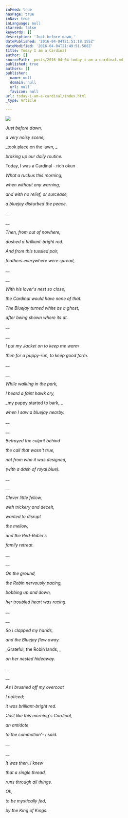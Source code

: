 ```yaml
---
inFeed: true
hasPage: true
inNav: true
inLanguage: null
starred: false
keywords: []
description: 'Just before dawn,'
datePublished: '2016-04-04T21:51:18.155Z'
dateModified: '2016-04-04T21:49:51.508Z'
title: Today I am a Cardinal
author: []
sourcePath: _posts/2016-04-04-today-i-am-a-cardinal.md
published: true
authors: []
publisher:
  name: null
  domain: null
  url: null
  favicon: null
url: today-i-am-a-cardinal/index.html
_type: Article

---
```

![](https://the-grid-user-content.s3-us-west-2.amazonaws.com/c4d148f2-43f7-45d1-b350-75a15dc5fbbc.jpg)

_Just before dawn,_

_a very noisy scene,_

_took place on the lawn, _

_braking up our daily routine._

Today, I was a Cardinal - rich okun

_What a ruckus this morning,_

_when without any warning,_

_and with no relief, or surcease,_

_a bluejay disturbed the peace._

__

__

_Then, from out of nowhere,_

_dashed a brilliant-bright red._

_And from this tussled pair,_

_feathers everywhere were spread,_

__

__

_With his lover's nest so close,_

_the Cardinal would have none of that._

_The Bluejay turned white as a ghost,_

_after being shown where its at._

__

__

_I put my Jacket on to keep me warm_

_then for a puppy-run, to keep good form._

__

__

_While walking in the park,_

_I heard a faint hawk cry,_

_my puppy started to bark, _

_when I saw a bluejay nearby._

__

__

_Betrayed the culprit behind_

_the call that wasn't true,_

_not from who it was designed,_

_(with a dash of royal blue)._

__

__

_Clever little fellow,_

_with trickery and deceit,_

_wanted to disrupt_

_the mellow,_

_and the Red-Robin's_

_family retreat._

__

__

_On the ground,_

_the Robin nervously pacing,_

_bobbing up and down,_

_her troubled heart was racing._

__

__

_So I clapped my hands,_

_and the Bluejay flew away._

_Grateful, the Robin lands, _

_on her nested hideaway._

__

__

_As I brushed off my overcoat_

_I noticed;_

_it was brilliant-bright red._

_'Just like this morning's Cardinal,_

_an antidote_

_to the commotion'- I said._

__

__

_It was then, I knew_

_that a single thread,_

_runs through all things._

_Oh,_

_to be mystically fed,_

_by the King of Kings._